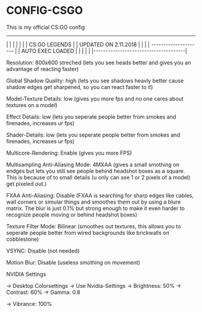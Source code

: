 # CONFIG-CSGO
This is my official CS:GO config

________________________________________
|                                      |
|                                      |
|                                      |
|             CS:GO LEGENDS            |
|          UPDATED ON 2.11.2018        |
|                                      |
|         ---------------------        |
|            AUTO EXEC LOADED          |
|                                      |
|                                      |
|--------------------------------------|

Resolution: 800x600 streched (lets you see heads better and gives you an advantage of reacting faster)

Global Shadow Quality: high (lets you see shadows heavly better cause shadow edges get sharpened, so you can react faster to it)

Model-Texture Details: low (gives you more fps and no one cares about textures on a model)

Effect Details: low (lets you seperate people better from smokes and firenades, increases ur fps)

Shader-Details: low (lets you seperate people better from smokes and firenades, increases ur fps)

Multicore-Rendering: Enable (gives you more FPS)

Multisampling Anti-Aliasing Mode: 4MXAA (gives a small smothing on endges but lets you still see people behind headshot boxes as a square. This is because of to small details (u only can see 1 or 2 pixels of a model) get pixeled out.)

FXAA Anti-Aliasing: Disable (FXAA is searching for sharp edges like cables, wall corners or simular things and smoothes them out by using a blure matrix. The blur is just 0.1% but strong enough to make it even harder to recognize people moving or behind headshot boxes)

Texture Filter Mode: Bilinear (smoothes out textures, this allows you to seperate people better from wired backgrounds like brickwalls on cobblestone)

VSYNC: Disable (not needed)

Motion Blur: Disable (useless smothing on movement)



NVIDIA Settings

-> Desktop Colorsettings
   -> Use Nvidia-Settings
      -> Brightness: 50%
      -> Contrast: 60%
      -> Gamma: 0.8

-> Vibrance: 100%
